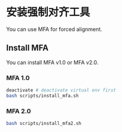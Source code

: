 # 安装强制对齐工具
You can use MFA for forced alignment.

##  Install MFA
You can install MFA v1.0 or MFA v2.0.
### MFA 1.0
```bash
deactivate # deactivate virtual env first
bash scripts/install_mfa.sh
```

### MFA 2.0
```bash
bash scripts/install_mfa2.sh
```

